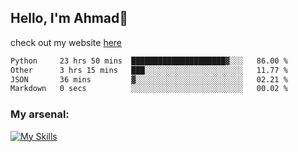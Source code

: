 
## Hello, I'm Ahmad👋

check out my website [here](https://ahmadalwi.com/)

<!--START_SECTION:waka-->

```txt
Python     23 hrs 50 mins  █████████████████████▓░░░   86.00 %
Other      3 hrs 15 mins   ███░░░░░░░░░░░░░░░░░░░░░░   11.77 %
JSON       36 mins         ▓░░░░░░░░░░░░░░░░░░░░░░░░   02.21 %
Markdown   0 secs          ░░░░░░░░░░░░░░░░░░░░░░░░░   00.02 %
```

<!--END_SECTION:waka-->

### My arsenal:

[![My Skills](https://skillicons.dev/icons?i=js,ts,py,go,react,nextjs,svelte,nodejs,django,tailwind,html,css,sass,firebase,mongodb,postgres,mysql,redis,git,github,docker,vscode,figma,godot)](https://skillicons.dev)
